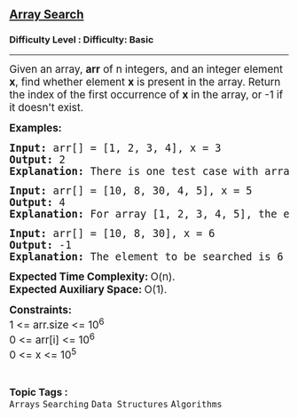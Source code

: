 <h2><a href="https://www.geeksforgeeks.org/problems/search-an-element-in-an-array-1587115621/1?page=1&difficulty=Basic&sortBy=submissions">Array Search</a></h2><h3>Difficulty Level : Difficulty: Basic</h3><hr><div class="problems_problem_content__Xm_eO" style="user-select: auto;"><p style="user-select: auto;"><span style="font-size: 14pt; user-select: auto;">Given an array, <strong style="user-select: auto;">arr</strong> of n integers, and an integer element <strong style="user-select: auto;">x</strong>, find whether element <strong style="user-select: auto;">x</strong> is present in the array. Return the index of the first occurrence of <strong style="user-select: auto;">x</strong> in the array, or -1 if it doesn't exist.</span></p>
<p style="user-select: auto;"><span style="font-size: 14pt; user-select: auto;"><strong style="user-select: auto;">Examples:</strong></span></p>
<pre style="user-select: auto;"><span style="font-size: 14pt; user-select: auto;"><strong style="user-select: auto;">Input: </strong>arr[] = [1, 2, 3, 4], x = 3<br style="user-select: auto;"><strong style="user-select: auto;">Output: </strong>2<strong style="user-select: auto;">
Explanation: </strong>There is one test case with array as [1, 2, 3 4] and element to be searched as 3. Since 3 is present at index 2, the output is 2.</span></pre>
<pre style="user-select: auto;"><span style="font-size: 14pt; user-select: auto;"><strong style="user-select: auto;">Input: </strong>arr[] = [10, 8, 30, 4, 5], x = 5<br style="user-select: auto;"><strong style="user-select: auto;">Output: </strong>4<strong style="user-select: auto;">
Explanation: </strong>For array [1, 2, 3, 4, 5], the element to be searched is 5 and it is at index 4. So, the output is 4.
</span></pre>
<pre style="user-select: auto;"><span style="font-size: 14pt; user-select: auto;"><strong style="user-select: auto;">Input: </strong>arr[] = [10, 8, 30], x = 6<br style="user-select: auto;"><strong style="user-select: auto;">Output: </strong>-1<strong style="user-select: auto;">
Explanation: </strong>The element to be searched is 6 and its not present, so we return -1.</span></pre>
<p style="user-select: auto;"><span style="font-size: 14pt; user-select: auto;"><strong style="user-select: auto;">Expected Time Complexity:&nbsp;</strong>O(n).<br style="user-select: auto;"><strong style="user-select: auto;">Expected Auxiliary Space:&nbsp;</strong>O(1).&nbsp;</span></p>
<p style="user-select: auto;"><span style="font-size: 14pt; user-select: auto;"><strong style="user-select: auto;">Constraints:</strong><br style="user-select: auto;">1 &lt;= arr.size &lt;= 10<sup style="user-select: auto;">6</sup><br style="user-select: auto;">0 &lt;= arr[i] &lt;= 10<sup style="user-select: auto;">6</sup><br style="user-select: auto;">0 &lt;= x&nbsp;&lt;= 10<sup style="user-select: auto;">5</sup></span></p></div><br><p><span style=font-size:18px><strong>Topic Tags : </strong><br><code>Arrays</code>&nbsp;<code>Searching</code>&nbsp;<code>Data Structures</code>&nbsp;<code>Algorithms</code>&nbsp;
